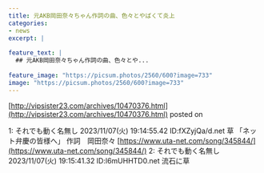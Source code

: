 ```yaml
---
title: 元AKB岡田奈々ちゃん作詞の曲、色々とやばくて炎上
categories:
- news
excerpt: |
  
feature_text: |
  ## 元AKB岡田奈々ちゃん作詞の曲、色々とや...
  
feature_image: "https://picsum.photos/2560/600?image=733"
image: "https://picsum.photos/2560/600?image=733"
---
```


[http://vipsister23.com/archives/10470376.html](http://vipsister23.com/archives/10470376.html)
posted on 

<!--more-->

1: それでも動く名無し 2023/11/07(火) 19:14:55.42 ID:fXZyjQa/d.net 草 「ネット弁慶の皆様へ」 作詞　岡田奈々 [https://www.uta-net.com/song/345844/](https://www.uta-net.com/song/345844/) 2: それでも動く名無し 2023/11/07(火) 19:15:41.32 ID:l6mUHHTD0.net 流石に草
